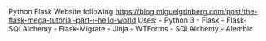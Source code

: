 Python Flask Website following https://blog.miguelgrinberg.com/post/the-flask-mega-tutorial-part-i-hello-world
Uses:
    - Python 3
    - Flask
	  - Flask-SQLAlchemy
	  - Flask-Migrate
    - Jinja
    - WTForms
	- SQLAlchemy
	- Alembic